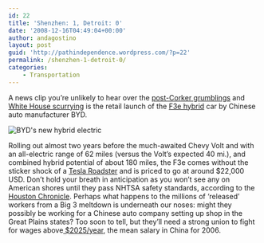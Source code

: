 ```yaml
---
id: 22
title: 'Shenzhen: 1, Detroit: 0'
date: '2008-12-16T04:49:04+00:00'
author: andagostino
layout: post
guid: 'http://pathindependence.wordpress.com/?p=22'
permalink: /shenzhen-1-detroit-0/
categories:
    - Transportation
---
```


A news clip you’re unlikely to hear over the [post-Corker grumblings](http://thehill.com/leading-the-news/corker-wh-intervention-killed-auto-bill-2008-12-12.html) and [White House scurrying](http://www.nytimes.com/2008/12/13/business/13auto.html) is the retail launch of the [F3e hybrid](http://www.byd.com/tech/F3etech.asp?show=t1&color=a) car by Chinese auto manufacturer BYD.

![BYD's new hybrid electric ](https://i0.wp.com/www.byd.com/images/tech/t10.jpg?resize=350%2C210)

Rolling out almost two years before the much-awaited Chevy Volt and with an all-electric range of 62 miles (versus the Volt’s expected 40 mi.), and combined hybrid potential of about 180 miles, the F3e comes without the sticker shock of a [Tesla Roadster](http://www.teslamotors.com/) and is priced to go at around $22,000 USD. Don’t hold your breath in anticipation as you won’t see any on American shores until they pass NHTSA safety standards, according to the [Houston Chronicle](http://www.chron.com/disp/story.mpl/ap/business/6165270.html). Perhaps what happens to the millions of ‘released’ workers from a Big 3 meltdown is underneath our noses: might they possibly be working for a Chinese auto company setting up shop in the Great Plains states? Too soon to tell, but they’ll need a strong union to fight for wages above[ $2025/year](http://web.worldbank.org/WBSITE/EXTERNAL/COUNTRIES/EASTASIAPACIFICEXT/CHINAEXTN/0,,contentMDK:20680895~pagePK:1497618~piPK:217854~theSitePK:318950,00.html), the mean salary in China for 2006. [  ](http://www.teslamotors.com/)